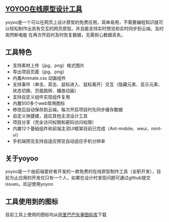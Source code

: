 ## [YOYOO在线原型设计工具](https://www.yoyoo.ink/index.html)

yoyoo是一个可以在网页上设计原型的免费应用，简单易用，不需要编程知识就可以轻松制作出具有交互的网页原型。并且能支持实时预览和实时同步到云端，及时突然断电能
在再次开启时及时恢复数据，无需担心数据丢失。

## 工具特色

* 支持素材上传（jpg、png）格式图片
* 导出项目页面（jpg、png）
* 内置Animate.css 动画组件
* 支持事件（单击、双击、鼠标进入、鼠标离开）交互（隐藏元素、显示元素、状态切换、页面跳转、播放动画）
* 支持自定义组件实现组件复用
* 内置500多个web常用图标
* 修改后自动保存到云端，每次开启项目时先同步缓存数据
* 自定义快捷键，适应其他主流设计工具
* 项目分享（完全访问权限和密码访问权限）
* 内置12个基础组件和前端主流UI框架目前已完成（Ant-mobile、weui、mint-ui）
* 手机端预览支持自适应预览自动适应手机分辨率

## 关于yoyoo

yoyoo是一个由前端爱好者开发的一款免费的在线原型制作工具（全职开发），目前为止应用的开发仅只有一个人，如果在设计时发现问题可通过github提交issues。欢迎使用yoyoo

## 工具使用到的图标

目前工具上使用的图标均从[阿里巴巴矢量图标库](https://www.iconfont.cn/)下载

